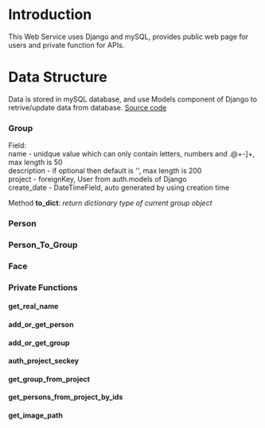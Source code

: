 # Introduction
  This Web Service uses Django and mySQL, provides public web page for users and private function for APIs.
 
# Data Structure
  Data is stored in mySQL database, and use Models component of Django to retrive/update data from database. 
  [Source code](https://github.com/fcharmy/face/blob/master/face_web/face_tech/models.py)
  
### Group
  Field:  
    name - unidque value which can only contain letters, numbers and .@+-]+, max length is 50   
    description - if optional then default is '', max length is 200  
    project - foreignKey, User from auth.models of Django  
    create_date - DateTimeField, auto generated by using creation time  
  
  Method **to_dict**:
  _return dictionary type of current group object_
    
### Person
### Person_To_Group
### Face

### Private Functions
#### get_real_name
#### add_or_get_person
#### add_or_get_group
#### auth_project_seckey
#### get_group_from_project
#### get_persons_from_project_by_ids
#### get_image_path
